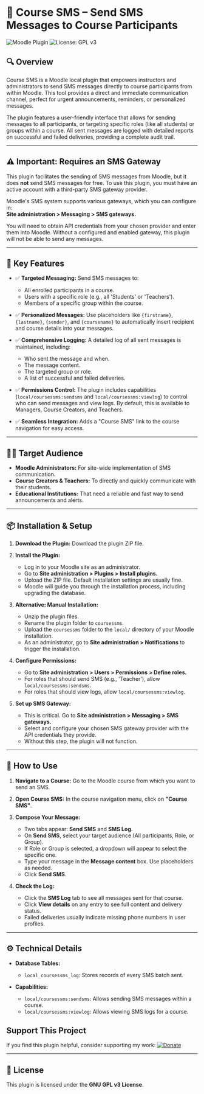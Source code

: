 # 📡 Course SMS – Send SMS Messages to Course Participants

![Moodle Plugin](https://img.shields.io/badge/Moodle-4.5+-blue.svg)
![License: GPL v3](https://img.shields.io/badge/License-GPLv3-blue.svg)

## 🔍 Overview  
Course SMS is a Moodle local plugin that empowers instructors and administrators to send SMS messages directly to course participants from within Moodle. This tool provides a direct and immediate communication channel, perfect for urgent announcements, reminders, or personalized messages.

The plugin features a user-friendly interface that allows for sending messages to all participants, or targeting specific roles (like all students) or groups within a course. All sent messages are logged with detailed reports on successful and failed deliveries, providing a complete audit trail.

---

## ⚠️ Important: Requires an SMS Gateway  
This plugin facilitates the sending of SMS messages from Moodle, but it does **not** send SMS messages for free. To use this plugin, you must have an active account with a third-party SMS gateway provider.

Moodle's SMS system supports various gateways, which you can configure in:  
**Site administration > Messaging > SMS gateways.**

You will need to obtain API credentials from your chosen provider and enter them into Moodle. Without a configured and enabled gateway, this plugin will not be able to send any messages.

---

## 🚀 Key Features  

- ✅ **Targeted Messaging:** Send SMS messages to:  
  - All enrolled participants in a course.  
  - Users with a specific role (e.g., all 'Students' or 'Teachers').  
  - Members of a specific group within the course.

- ✅ **Personalized Messages:** Use placeholders like `{firstname}`, `{lastname}`, `{sender}`, and `{coursename}` to automatically insert recipient and course details into your messages.

- ✅ **Comprehensive Logging:** A detailed log of all sent messages is maintained, including:  
  - Who sent the message and when.  
  - The message content.  
  - The targeted group or role.  
  - A list of successful and failed deliveries.

- ✅ **Permissions Control:** The plugin includes capabilities (`local/coursessms:sendsms` and `local/coursessms:viewlog`) to control who can send messages and view logs. By default, this is available to Managers, Course Creators, and Teachers.

- ✅ **Seamless Integration:** Adds a "Course SMS" link to the course navigation for easy access.

---

## 🧑‍🏫 Target Audience  
- **Moodle Administrators:** For site-wide implementation of SMS communication.  
- **Course Creators & Teachers:** To directly and quickly communicate with their students.  
- **Educational Institutions:** That need a reliable and fast way to send announcements and alerts.

---

## 📦 Installation & Setup  

1. **Download the Plugin:** Download the plugin ZIP file.

2. **Install the Plugin:**  
   - Log in to your Moodle site as an administrator.  
   - Go to **Site administration > Plugins > Install plugins.**  
   - Upload the ZIP file. Default installation settings are usually fine.  
   - Moodle will guide you through the installation process, including upgrading the database.

3. **Alternative: Manual Installation:**  
   - Unzip the plugin files.  
   - Rename the plugin folder to `coursessms`.  
   - Upload the `coursessms` folder to the `local/` directory of your Moodle installation.  
   - As an administrator, go to **Site administration > Notifications** to trigger the installation.

4. **Configure Permissions:**  
   - Go to **Site administration > Users > Permissions > Define roles.**  
   - For roles that should send SMS (e.g., 'Teacher'), allow `local/coursessms:sendsms`.  
   - For roles that should view logs, allow `local/coursessms:viewlog`.

5. **Set up SMS Gateway:**  
   - This is critical. Go to **Site administration > Messaging > SMS gateways.**  
   - Select and configure your chosen SMS gateway provider with the API credentials they provide.  
   - Without this step, the plugin will not function.

---

## 📖 How to Use  

1. **Navigate to a Course:** Go to the Moodle course from which you want to send an SMS.

2. **Open Course SMS:** In the course navigation menu, click on **"Course SMS"**.

3. **Compose Your Message:**  
   - Two tabs appear: **Send SMS** and **SMS Log**.  
   - On **Send SMS**, select your target audience (All participants, Role, or Group).  
   - If Role or Group is selected, a dropdown will appear to select the specific one.  
   - Type your message in the **Message content** box. Use placeholders as needed.  
   - Click **Send SMS**.

4. **Check the Log:**  
   - Click the **SMS Log** tab to see all messages sent for that course.  
   - Click **View details** on any entry to see full content and delivery status.  
   - Failed deliveries usually indicate missing phone numbers in user profiles.

---

## ⚙️ Technical Details  

- **Database Tables:**  
  - `local_coursessms_log`: Stores records of every SMS batch sent.

- **Capabilities:**  
  - `local/coursessms:sendsms`: Allows sending SMS messages within a course.  
  - `local/coursessms:viewlog`: Allows viewing SMS logs for a course.

## Support This Project

If you find this plugin helpful, consider supporting my work:
[![Donate](https://img.shields.io/badge/Donate-PayPal-blue.svg)](https://www.paypal.me/kewayne876)

---

## 📄 License  
This plugin is licensed under the **GNU GPL v3 License**.
